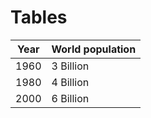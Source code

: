 # Tables
| Year | World population |
| :--: |------------------|
| 1960 |3 Billion         |
| 1980 |4 Billion         |
| 2000 |6 Billion         |